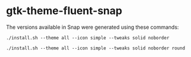 # gtk-theme-fluent-snap

The versions available in Snap were generated using these commands:
```
./install.sh --theme all --icon simple --tweaks solid noborder
```
```
./install.sh --theme all --icon simple --tweaks solid noborder round
```
